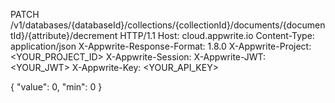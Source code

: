PATCH /v1/databases/{databaseId}/collections/{collectionId}/documents/{documentId}/{attribute}/decrement HTTP/1.1
Host: cloud.appwrite.io
Content-Type: application/json
X-Appwrite-Response-Format: 1.8.0
X-Appwrite-Project: <YOUR_PROJECT_ID>
X-Appwrite-Session: 
X-Appwrite-JWT: <YOUR_JWT>
X-Appwrite-Key: <YOUR_API_KEY>

{
  "value": 0,
  "min": 0
}
